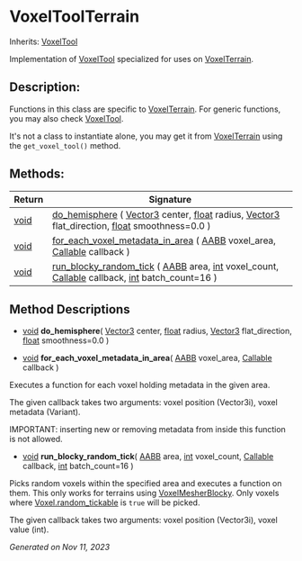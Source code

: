 # VoxelToolTerrain

Inherits: [VoxelTool](VoxelTool.md)

Implementation of [VoxelTool](VoxelTool.md) specialized for uses on [VoxelTerrain](VoxelTerrain.md).

## Description: 

Functions in this class are specific to [VoxelTerrain](VoxelTerrain.md). For generic functions, you may also check [VoxelTool](VoxelTool.md).

It's not a class to instantiate alone, you may get it from [VoxelTerrain](VoxelTerrain.md) using the `get_voxel_tool()` method.

## Methods: 


Return     | Signature                                                                                                                                                                                                                                                                                                                                                                                            
---------- | -----------------------------------------------------------------------------------------------------------------------------------------------------------------------------------------------------------------------------------------------------------------------------------------------------------------------------------------------------------------------------------------------------
[void](#)  | [do_hemisphere](#i_do_hemisphere) ( [Vector3](https://docs.godotengine.org/en/stable/classes/class_vector3.html) center, [float](https://docs.godotengine.org/en/stable/classes/class_float.html) radius, [Vector3](https://docs.godotengine.org/en/stable/classes/class_vector3.html) flat_direction, [float](https://docs.godotengine.org/en/stable/classes/class_float.html) smoothness=0.0 )     
[void](#)  | [for_each_voxel_metadata_in_area](#i_for_each_voxel_metadata_in_area) ( [AABB](https://docs.godotengine.org/en/stable/classes/class_aabb.html) voxel_area, [Callable](https://docs.godotengine.org/en/stable/classes/class_callable.html) callback )                                                                                                                                                 
[void](#)  | [run_blocky_random_tick](#i_run_blocky_random_tick) ( [AABB](https://docs.godotengine.org/en/stable/classes/class_aabb.html) area, [int](https://docs.godotengine.org/en/stable/classes/class_int.html) voxel_count, [Callable](https://docs.godotengine.org/en/stable/classes/class_callable.html) callback, [int](https://docs.godotengine.org/en/stable/classes/class_int.html) batch_count=16 )  
<p></p>

## Method Descriptions

- [void](#)<span id="i_do_hemisphere"></span> **do_hemisphere**( [Vector3](https://docs.godotengine.org/en/stable/classes/class_vector3.html) center, [float](https://docs.godotengine.org/en/stable/classes/class_float.html) radius, [Vector3](https://docs.godotengine.org/en/stable/classes/class_vector3.html) flat_direction, [float](https://docs.godotengine.org/en/stable/classes/class_float.html) smoothness=0.0 ) 


- [void](#)<span id="i_for_each_voxel_metadata_in_area"></span> **for_each_voxel_metadata_in_area**( [AABB](https://docs.godotengine.org/en/stable/classes/class_aabb.html) voxel_area, [Callable](https://docs.godotengine.org/en/stable/classes/class_callable.html) callback ) 

Executes a function for each voxel holding metadata in the given area.

The given callback takes two arguments: voxel position (Vector3i), voxel metadata (Variant).

IMPORTANT: inserting new or removing metadata from inside this function is not allowed.

- [void](#)<span id="i_run_blocky_random_tick"></span> **run_blocky_random_tick**( [AABB](https://docs.godotengine.org/en/stable/classes/class_aabb.html) area, [int](https://docs.godotengine.org/en/stable/classes/class_int.html) voxel_count, [Callable](https://docs.godotengine.org/en/stable/classes/class_callable.html) callback, [int](https://docs.godotengine.org/en/stable/classes/class_int.html) batch_count=16 ) 

Picks random voxels within the specified area and executes a function on them. This only works for terrains using [VoxelMesherBlocky](VoxelMesherBlocky.md). Only voxels where [Voxel.random_tickable](https://docs.godotengine.org/en/stable/classes/class_voxel.html#class-voxel-property-random-tickable) is `true` will be picked.

The given callback takes two arguments: voxel position (Vector3i), voxel value (int).

_Generated on Nov 11, 2023_
